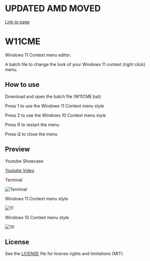 # UPDATED AMD MOVED
[Link to page](https://zelez.net/app/windows-utility/)

# W11CME
Windows 11 Context menu editor.

A batch file to change the look of your Windows 11 context (right click) menu.

## How to use

Download and open the batch file (W11CME.bat)

Press 1 to use the Windows 11 Context menu style

Press 2 to use the Windows 10 Context menu style

Press R to restart the menu

Press Q to close the menu

## Preview

Youtube Showcase

[Youtube Video](https://youtu.be/PxLUQ7-6Bqk)

Terminal

![Terminal](https://github.com/mommyune/W11CME/assets/99808967/ef8b94c4-7775-4f16-bb06-c0261f9614a7)

Windows 11 Context menu style

![11](https://github.com/mommyune/W11CME/assets/99808967/24fd4e6f-48cf-4593-8ff9-f0d3557263df)

Windows 10 Context menu style

![10](https://github.com/mommyune/W11CME/assets/99808967/1d068dbb-c2b2-4598-b2bb-14c8fbe1bbc4)

## License

See the [LICENSE](LICENSE) file for license rights and limitations (MIT).
